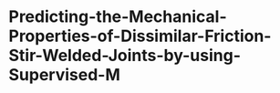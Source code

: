 # Predicting-the-Mechanical-Properties-of-Dissimilar-Friction-Stir-Welded-Joints-by-using-Supervised-M